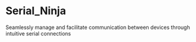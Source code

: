 # Serial_Ninja
Seamlessly manage and facilitate communication between devices through intuitive serial connections
